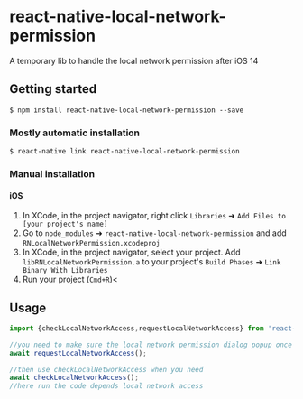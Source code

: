 
# react-native-local-network-permission
A temporary lib to handle the local network permission after iOS 14  

## Getting started

`$ npm install react-native-local-network-permission --save`

### Mostly automatic installation

`$ react-native link react-native-local-network-permission`

### Manual installation


#### iOS

1. In XCode, in the project navigator, right click `Libraries` ➜ `Add Files to [your project's name]`
2. Go to `node_modules` ➜ `react-native-local-network-permission` and add `RNLocalNetworkPermission.xcodeproj`
3. In XCode, in the project navigator, select your project. Add `libRNLocalNetworkPermission.a` to your project's `Build Phases` ➜ `Link Binary With Libraries`
4. Run your project (`Cmd+R`)<


## Usage
```javascript
import {checkLocalNetworkAccess,requestLocalNetworkAccess} from 'react-native-local-network-permission';

//you need to make sure the local network permission dialog popup once
await requestLocalNetworkAccess();

//then use checkLocalNetworkAccess when you need
await checkLocalNetworkAccess();
//here run the code depends local network access
```
  
